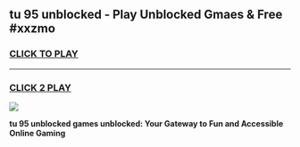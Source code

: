 
## tu 95 unblocked - Play Unblocked Gmaes & Free #xxzmo
<h3>
<a href="https://news.freeplayer.one?title=tu_95_unblocked&ref=24F">CLICK TO PLAY</a></h3>
<hr>

<h3>
<a href="https://news.freeplayer.one?title=tu_95_unblocked&ref=24F">CLICK 2 PLAY</a>
  
</h3>

<a href="https://news.freeplayer.one?title=tu_95_unblocked&ref=24F/"><img src="https://clearcache.store/games.png"></a>


**tu 95 unblocked games unblocked: Your Gateway to Fun and Accessible Online Gaming**
